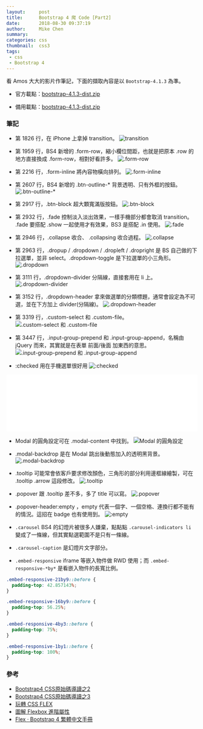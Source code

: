 ```yaml
---
layout:     post
title:      Bootstrap 4 爬 Code [Part2]
date:       2018-08-30 09:37:19
author:     Mike Chen
summary:    
categories: css
thumbnail:  css3
tags:
 - css
 - Bootstrap 4
---
```


看 Amos 大大的影片作筆記，下面的擷取內容是以 `Bootstrap-4.1.3` 為準。

* 官方載點：[bootstrap-4.1.3-dist.zip](https://github.com/twbs/bootstrap/releases/download/v4.1.3/bootstrap-4.1.3-dist.zip)

* 備用載點：[bootstrap-4.1.3-dist.zip](https://mike2014mike.github.io/sample/2018-08-17/bootstrap-4.1.3-dist.zip)

### 筆記

* 第 1826 行，在 iPhone 上拿掉 transition。
![transition](https://i.imgur.com/GIDzwAS.png)

* 第 1959 行，BS4 新增的 .form-row，縮小欄位間距，也就是把原本 .row 的地方直接換成 .form-row，相對好看許多。
![.form-row](https://i.imgur.com/xKMPO6H.png)

* 第 2216 行，.form-inline 將內容物橫向排列。
![.form-inline](https://i.imgur.com/zPeps4B.png)

* 第 2607 行，BS4 新增的 .btn-outline-* 背景透明、只有外框的按鈕。
![.btn-outline-*](https://i.imgur.com/UsaS58q.png)

* 第 2917 行，.btn-block 超大顆寬滿版按鈕。
![.btn-block](https://i.imgur.com/be4SXox.png)

* 第 2932 行，.fade 控制淡入淡出效果，一樣手機部分都會取消 transition。 .fade 要搭配 .show 一起使用才有效果，BS3 是搭配 .in 使用。
![.fade](https://i.imgur.com/ZbuVG2n.png)

* 第 2946 行，.collapse 收合、 .collapsing 收合過程。
![.collapse](https://i.imgur.com/67BzVWH.png)

* 第 2963 行，.dropup / .dropdown / .dropleft / .dropright 是 BS 自己做的下拉選單，並非 select。.dropdown-toggle 是下拉選單的小三角形。
![.dropdown](https://i.imgur.com/5fO7tXy.png)

* 第 3111 行，.dropdown-divider 分隔線，直接套用在 li 上。
![.dropdown-divider](https://i.imgur.com/qW3Hkfc.png)

* 第 3152 行，.dropdown-header 拿來做選單的分類標題，通常會設定為不可選，並在下方加上 divider(分隔線)。
![.dropdown-header](https://i.imgur.com/d5LbHZy.png)

* 第 3319 行，.custom-select 和 .custom-file。
![.custom-select 和 .custom-file](https://i.imgur.com/S3UwrDQ.png)

* 第 3447 行，.input-group-prepend 和 .input-group-append，名稱由 jQuery 而來，其實就是在表單 前面/後面 加東西的意思。
![.input-group-prepend 和 .input-group-append](https://i.imgur.com/yzPXw1t.png)

* :checked 用在手機選單很好用
![:checked](https://i.imgur.com/0rD2Ygp.png)

<div class="iframe-rwd">
    <iframe scrolling='no' title='custom checkbox' src='//codepen.io/mikechen2017/embed/ZMGrYQ/?height=265&theme-id=0&default-tab=css,result&embed-version=2' frameborder='no' allowtransparency='true' allowfullscreen='true' style='width: 100%;'>See the Pen <a href='https://codepen.io/mikechen2017/pen/ZMGrYQ/'>custom checkbox</a> by Mike Chen (<a href='https://codepen.io/mikechen2017'>@mikechen2017</a>) on <a href='https://codepen.io'>CodePen</a>.
</iframe>
</div>

* Modal 的圓角設定可在 .modal-content 中找到。
![Modal 的圓角設定](https://i.imgur.com/vJBEIcK.png)

* .modal-backdrop 是在 Modal 跳出後動態加入的透明黑背景。
![.modal-backdrop](https://i.imgur.com/DAYvFjD.png)

* .tooltip 可能常會依客戶要求修改顏色，三角形的部分利用邊框線繪製，可在 .tooltip .arrow 這段修改。
![.tooltip](https://i.imgur.com/vp3jHXZ.png)

* .popover 跟 .tooltip 差不多，多了 title 可以寫。
![.popover](https://i.imgur.com/wMfq7Qe.png)

* .popover-header:empty ，empty 代表一個字、一個空格、連換行都不能有的情況。這招在 badge 也有使用到。
![:empty]()

* `.carousel` BS4 的幻燈片被很多人嫌棄，點點點 `.carousel-indicators li` 變成了一條線，但其實點選範圍不是只有一條線。

* `.carousel-caption` 是幻燈片文字部分。

* `.embed-responsive` iframe 等嵌入物件做 RWD 使用；而 `.embed-responsive-*by*` 是看嵌入物件的長寬比例。

```css
.embed-responsive-21by9::before {
  padding-top: 42.857143%;
}

.embed-responsive-16by9::before {
  padding-top: 56.25%;
}

.embed-responsive-4by3::before {
  padding-top: 75%;
}

.embed-responsive-1by1::before {
  padding-top: 100%;
}
```







### 參考
* [Bootstrap4 CSS原始碼導讀之2](https://www.youtube.com/watch?v=xtSURzudQTQ)
* [Bootstrap4 CSS原始碼導讀之3](https://www.youtube.com/watch?v=zZgl9N1JuJI)
* [玩轉 CSS FLEX](https://youtu.be/_nCBQ6AIzDU)
* [圖解 Flexbox 進階屬性](https://cythilya.github.io/2017/04/06/flexbox-advance/)
* [Flex · Bootstrap 4 繁體中文手冊](https://bootstrap.hexschool.com/docs/4.0/utilities/flex/)